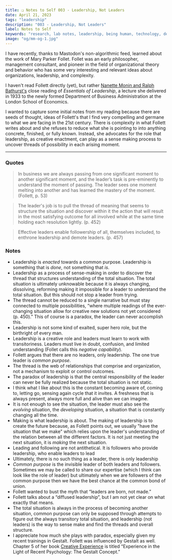 ```yaml
---
title: ❏ Notes to Self 003 - Leadership, Not Leaders
date: April 21, 2023
tags: "leadership"
description: "003 - Leadership, Not Leaders"
label: Notes to Self
keywords: "research, lab notes, leadership, being human, technology, design, cosmology, worlding"
image: "og/mm-og-1.jpg"
---
```


I have recently, thanks to Mastodon's non-algorithmic feed, learned about the work of Mary Parker Follet. Follet was an early philosopher, management consultant, and pioneer in the field of organizational theory and behavior who has some very interesting and relevant ideas about organizations, leadership, and complexity.

I haven't read Follett directly (yet), but rather [Nanette Monin and Ralph Bathurst's](https://www.academia.edu/3247476/The_Leadership_of_Everyman) close reading of _Essentials of Leadership_, a lecture she delivered in 1933 to the newly formed Department of Business Administration at the London School of Economics.

I wanted to capture some initial notes from my reading because there are seeds of thought, ideas of Follett's that I find very compelling and germane to what we are facing in the 21st century. There is complexity in what Follett writes about and she refuses to reduce what she is pointing to into anything concrete, finished, or fully known. Instead, she advocates for the role that leadership, as creative enactment, can play as a sense making process to uncover threads of possibility in each arising moment.

---

### Quotes

> In business we are always passing from one significant moment to another significant moment, and the leader’s task is pre-eminently to understand the moment of passing. The leader sees one moment melting into another and has learned the mastery of the moment. (Follett, p. 53)

> The leader's job is to pull the thread of meaning that seems to structure the situation and discover within it the action that will result in the most satisfying outcome for all involved while at the same time holding each resolution lightly. (p. 452)

> Effective leaders enable followership of all, themselves included, to enthrone leadership and demote leaders. (p. 457)

### Notes

- Leadership is _enacted_ towards a common purpose. Leadership is something that is _done_, not something that _is_.
- Leadership as a process of sense-making in order to discover the thread that structures understanding of the total situation. The total situation is ultimately unknowable because it is always changing, dissolving, reforming making it impossible for a leader to understand the total situation. But this should not stop a leader from trying.
- The thread cannot be reduced to a single narrative but must stay connected to multiple possibilities, &ldquo;where multiple readings of the ever-changing situation allow for creative new solutions not yet considered (p. 450).&rdquo; This of course is a paradox, the leader can never accomplish this.
- Leadership is not some kind of exalted, super hero role, but the birthright of every man.
- Leadership is a creative role and leaders must learn to work with transitoriness. Leaders must live in doubt, confusion, and limited understanding (Follet calls this _negative capability_).
- Follett argues that there are no leaders, only leadership. The one true leader is _common purpose_.
- The thread is the web of relationships that comprise and organization, not a mechanism to exploit or control outcomes.
- The paradox of leadership is that the central responsibility of the leader can never be fully realized because the total situation is not static.
- I think what I like about this is the constant becoming aware of, coming to, letting go, sensing again cycle that it invites. A freshness that is always present, always more full and alive than we can imagine.
- It is not enough to see the situation, the leader must also see the _evolving_ situation, the _developing_ situation, a situation that is constantly changing all the time.  
- Making is what leadership is about. The making of leadership is to create the future because, as Follett points out, we usually "have the situation that we make" which relies upon the leader's understanding of the relation between all the different factors. It is not just meeting the next situation, it is _making_ the next situation.
- Leading and following are not antithetical. It is followers who provide leadership, who enable leaders to lead
- Ultimately, there is no such thing as a leader, there is only leadership
- _Common purpose_ is the invisible leader of both leaders and followers. Sometimes we may be called to share our expertise (which I think can look like the role of leader) but ultimately when we are followers of the common purpose then we have the best chance at the common bond of union.
- Follett wanted to bust the myth that &ldquo;leaders are born, not made.&rdquo;
- Follett talks about a &ldquo;diffused leadership&rdquo;, but I am not yet clear on what exactly that means.
- The total situation is always in the process of becoming another situation, common purpose can only be supposed through attempts to figure out the always transitory total situation, and leadership (not leaders) is the way to sense make and find the threads and overall structure.
- I appreciate how much she plays with paradox, especially given my recent trainings in Gestalt. Follett was influenced by Gestalt as well. Chapter 5 of her book [Creative Experience](https://www.amazon.com/Creative-Experience-Mary-Parker-Follett-ebook/dp/B01IPHN9Z2/ref=sr_1_3?keywords=mary+parker+follett&qid=1682197685&s=books&sprefix=mary+follett%2Cstripbooks%2C330&sr=1-3) is titled &ldquo;Experience in the Light of Recent Psychology: The Gestalt Concept.&rdquo;
